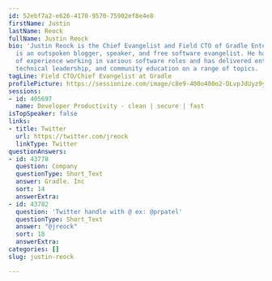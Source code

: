 ```yaml
---
id: 52ebf7a2-e626-4170-9570-75902ef8e4e8
firstName: Justin
lastName: Reock
fullName: Justin Reock
bio: 'Justin Reock is the Chief Evangelist and Field CTO of Gradle Enterprise, and
  is an outspoken blogger, speaker, and free software evangelist. He has over 20 years
  of experience working in various software roles and has delivered enterprise solutions,
  technical leadership, and community education on a range of topics. '
tagLine: Field CTO/Chief Evangelist at Gradle
profilePicture: https://sessionize.com/image/c8e9-400o400o2-DLvpJdUyz9yxDmDQqFz4tR.jpg
sessions:
- id: 405697
  name: Developer Productivity - clean | secure | fast
isTopSpeaker: false
links:
- title: Twitter
  url: https://twitter.com/jreock
  linkType: Twitter
questionAnswers:
- id: 43778
  question: Company
  questionType: Short_Text
  answer: Gradle. Inc
  sort: 14
  answerExtra: 
- id: 43782
  question: 'Twitter handle with @ ex: @prpatel'
  questionType: Short_Text
  answer: "@jreock"
  sort: 18
  answerExtra: 
categories: []
slug: justin-reock

---
```

